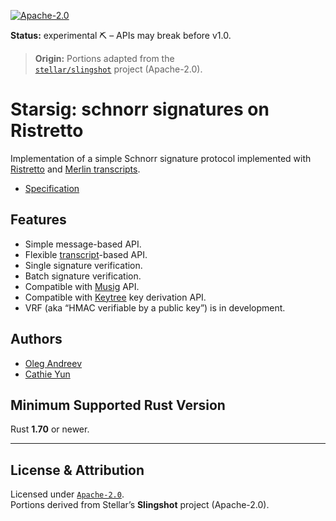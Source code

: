 [![Apache-2.0](https://img.shields.io/badge/license-Apache%202.0-blue)](/LICENSE)
<!-- CI badge example; uncomment when you have CI -->
<!-- [![CI](https://github.com/twilight-project/zkos-rust/actions/workflows/ci.yml/badge.svg)](https://github.com/twilight-project/zkos-rust/actions/workflows/ci.yml) -->

**Status:** experimental ⛏️ – APIs may break before v1.0.

> **Origin:** Portions adapted from the  
> [`stellar/slingshot`](https://github.com/stellar/slingshot/tree/main/starsig) project (Apache-2.0).

# Starsig: schnorr signatures on Ristretto

Implementation of a simple Schnorr signature protocol
implemented with [Ristretto](https://ristretto.group) and [Merlin transcripts](https://merlin.cool).

* [Specification](docs/spec.md)

## Features

* Simple message-based API.
* Flexible [transcript](https://merlin.cool)-based API.
* Single signature verification.
* Batch signature verification.
* Compatible with [Musig](../musig) API.
* Compatible with [Keytree](../keytree) key derivation API.
* VRF (aka “HMAC verifiable by a public key”) is in development.

## Authors

* [Oleg Andreev](https://github.com/oleganza)
* [Cathie Yun](https://github.com/cathieyun)



## Minimum Supported Rust Version

Rust **1.70** or newer.

---

## License & Attribution

Licensed under [`Apache-2.0`](../../LICENSE).  
Portions derived from Stellar’s **Slingshot** project (Apache-2.0).
